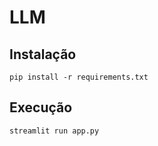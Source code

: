 # LLM

## Instalação

```shell
pip install -r requirements.txt
```

## Execução

```bash
streamlit run app.py
```
